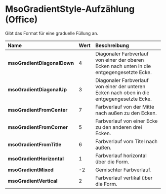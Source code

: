 
# MsoGradientStyle-Aufzählung (Office)

Gibt das Format für eine graduelle Füllung an.



|**Name**|**Wert**|**Beschreibung**|
|:-----|:-----|:-----|
|**msoGradientDiagonalDown**|4|Diagonaler Farbverlauf von einer der oberen Ecken nach unten in die entgegengesetzte Ecke.|
|**msoGradientDiagonalUp**|3|Diagonaler Farbverlauf von einer der unteren Ecken nach oben in die entgegengesetzte Ecke.|
|**msoGradientFromCenter**|7|Farbverlauf von der Mitte nach außen zu den Ecken.|
|**msoGradientFromCorner**|5|Farbverlauf von einer Ecke zu den anderen drei Ecken.|
|**msoGradientFromTitle**|6|Farbverlauf vom Titel nach außen.|
|**msoGradientHorizontal**|1|Farbverlauf horizontal über die Form.|
|**msoGradientMixed**|-2|Gemischter Farbverlauf.|
|**msoGradientVertical**|2|Farbverlauf vertikal über die Form.|

